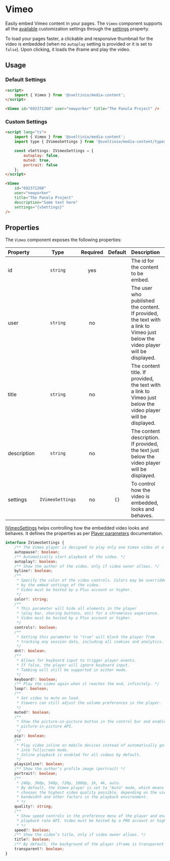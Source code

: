 # Vimeo

Easily embed Vimeo content in your pages. The `Vimeo` component supports all the [available](https://vimeo.zendesk.com/hc/en-us/articles/360001494447-Player-parameters-overview) customization settings through the [settings](#properties) property.

To load your pages faster, a clickable and responsive thumbnail for the video is embedded (when no `autoplay` setting is provided or it is set to `false`). Upon clicking, it loads the iframe and play the video.

## Usage

### Default Settings

```html
<script>
    import { Vimeo } from '@sveltinio/media-content';
</script>

<Vimeo id="692371260" user="newyorker" title="The Panola Project" />
```

### Custom Settings

```html
<script lang="ts">
    import { Vimeo } from '@sveltinio/media-content';
    import type { IVimeoSettings } from '@sveltinio/media-content/types';

    const vSettings: IVimeoSettings = {
        autoplay: false,
        muted: true,
        portrait: false
    };
</script>

<Vimeo
    id="692371260"
    user="newyorker"
    title="The Panola Project"
    description="Some text here"
    settings="{vSettings}"
/>
```

## Properties

The `Vimeo` component exposes the following properties:

| Property    | Type             | Required | Default | Description                                                                                                                   |
| :---------- | :--------------: | :------: | :-----: | :---------------------------------------------------------------------------------------------------------------------------- |
| id          | `string`         |   yes    |         | The id for the content to be embed.                                                                                           |
| user        | `string`         |    no    |         | The user who published the content. If provided, the text with a link to Vimeo just below the video player will be displayed. |
| title       | `string`         |    no    |         | The content title. If provided, the text with a link to Vimeo just below the video player will be displayed.                  |
| description | `string`         |    no    |         | The content description. If provided, the text just below the video player will be displayed.                                 |
| settings    | `IVimeoSettings` |    no    |  `{}`   | To control how the video is embedded, looks and behaves.                                                                      |

[IVimeoSettings] helps controlling how the embedded video looks and behaves. It defines the properties as per [Player parameters] documentation.

```typescript
interface IVimeoSettings {
    /** The Vimeo player is designed to play only one Vimeo video at a time. */
    autopause?: boolean;
    /** Automatically start playback of the video. */
    autoplay?: boolean;
    /** Show the author of the video. only if video owner allows. */
    byline?: boolean;
    /**
     * Specify the color of the video controls. Colors may be overridden
     * by the embed settings of the video.
     * Video must be hosted by a Plus account or higher.
     */
    color?: string;
    /**
     * This parameter will hide all elements in the player
     * (play bar, sharing buttons, etc) for a chromeless experience.
     * Video must be hosted by a Plus account or higher.
     */
    controls?: boolean;
    /**
     * Setting this parameter to "true" will block the player from
     * tracking any session data, including all cookies and analytics.
     */
    dnt?: boolean;
    /**
     * Allows for keyboard input to trigger player events.
     * If false, the player will ignore keyboard input.
     * Tabbing will still be supported in either mode.
     */
    keyboard?: boolean;
    /** Play the video again when it reaches the end, infinitely. */
    loop?: boolean;
    /**
     * Set video to mute on load.
     * Viewers can still adjust the volume preferences in the player.
     */
    muted?: boolean;
    /**
     * Show the picture-in-picture button in the control bar and enable the
     * picture-in-picture API.
     */
    pip?: boolean;
    /**
     * Play video inline on mobile devices instead of automatically going
     * into fullscreen mode.
     * Inline playback is enabled for all videos by default.
     */
    playsinline?: boolean;
    /** Show the author’s profile image (portrait) */
    portrait?: boolean;
    /**
     * 240p, 360p, 540p, 720p, 1080p, 2k, 4k, auto.
     * By default, the Vimeo player is set to "Auto" mode, which means it
     * chooses the highest video quality possible, depending on the viewer's
     * bandwidth and other factors in the playback environment.
     * */
    quality?: string;
    /**
     * Show speed controls in the preference menu of the player and enable
     * playback rate API. Video must be hosted by a PRO account or higher.
     * */
    speed?: boolean;
    /** Show the video’s title, only if video owner allows. */
    title?: boolean;
    /** By default, the background of the player iframe is transparent on Vimeo. */
    transparent?: boolean;
}
```

[IVimeoSettings]: https://github.com/sveltinio/components-library/blob/18ede68676db0841baf0a122d20845f9ff3279b6/packages/media-content/src/lib/types.ts#L250-L316
[Player parameters]: https://vimeo.zendesk.com/hc/en-us/articles/360001494447-Player-parameters-overview
